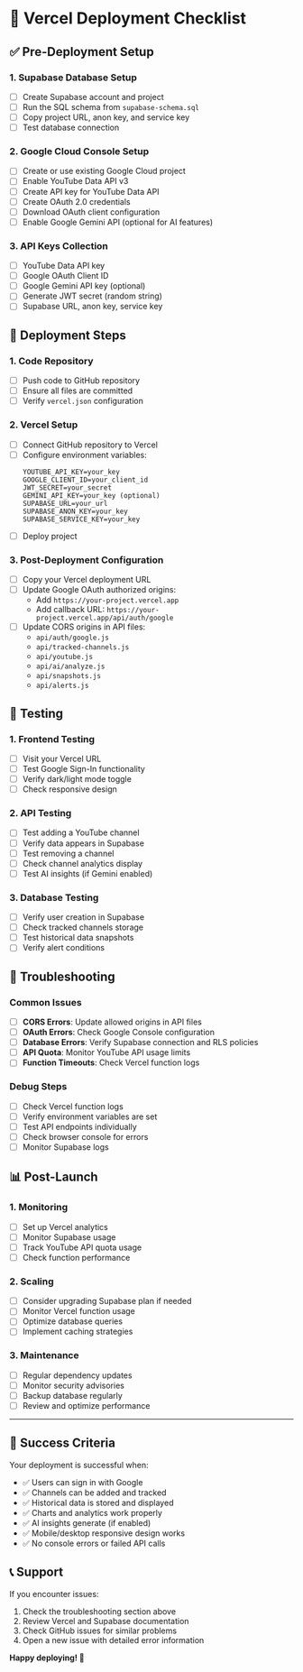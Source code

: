 # 🚀 Vercel Deployment Checklist

## ✅ Pre-Deployment Setup

### 1. Supabase Database Setup
- [ ] Create Supabase account and project
- [ ] Run the SQL schema from `supabase-schema.sql`
- [ ] Copy project URL, anon key, and service key
- [ ] Test database connection

### 2. Google Cloud Console Setup
- [ ] Create or use existing Google Cloud project
- [ ] Enable YouTube Data API v3
- [ ] Create API key for YouTube Data API
- [ ] Create OAuth 2.0 credentials
- [ ] Download OAuth client configuration
- [ ] Enable Google Gemini API (optional for AI features)

### 3. API Keys Collection
- [ ] YouTube Data API key
- [ ] Google OAuth Client ID
- [ ] Google Gemini API key (optional)
- [ ] Generate JWT secret (random string)
- [ ] Supabase URL, anon key, service key

## 🔧 Deployment Steps

### 1. Code Repository
- [ ] Push code to GitHub repository
- [ ] Ensure all files are committed
- [ ] Verify `vercel.json` configuration

### 2. Vercel Setup
- [ ] Connect GitHub repository to Vercel
- [ ] Configure environment variables:
  ```
  YOUTUBE_API_KEY=your_key
  GOOGLE_CLIENT_ID=your_client_id
  JWT_SECRET=your_secret
  GEMINI_API_KEY=your_key (optional)
  SUPABASE_URL=your_url
  SUPABASE_ANON_KEY=your_key
  SUPABASE_SERVICE_KEY=your_key
  ```
- [ ] Deploy project

### 3. Post-Deployment Configuration
- [ ] Copy your Vercel deployment URL
- [ ] Update Google OAuth authorized origins:
  - Add `https://your-project.vercel.app`
  - Add callback URL: `https://your-project.vercel.app/api/auth/google`
- [ ] Update CORS origins in API files:
  - `api/auth/google.js`
  - `api/tracked-channels.js`
  - `api/youtube.js`
  - `api/ai/analyze.js`
  - `api/snapshots.js`
  - `api/alerts.js`

## 🧪 Testing

### 1. Frontend Testing
- [ ] Visit your Vercel URL
- [ ] Test Google Sign-In functionality
- [ ] Verify dark/light mode toggle
- [ ] Check responsive design

### 2. API Testing
- [ ] Test adding a YouTube channel
- [ ] Verify data appears in Supabase
- [ ] Test removing a channel
- [ ] Check channel analytics display
- [ ] Test AI insights (if Gemini enabled)

### 3. Database Testing
- [ ] Verify user creation in Supabase
- [ ] Check tracked channels storage
- [ ] Test historical data snapshots
- [ ] Verify alert conditions

## 🐛 Troubleshooting

### Common Issues
- [ ] **CORS Errors**: Update allowed origins in API files
- [ ] **OAuth Errors**: Check Google Console configuration
- [ ] **Database Errors**: Verify Supabase connection and RLS policies
- [ ] **API Quota**: Monitor YouTube API usage limits
- [ ] **Function Timeouts**: Check Vercel function logs

### Debug Steps
- [ ] Check Vercel function logs
- [ ] Verify environment variables are set
- [ ] Test API endpoints individually
- [ ] Check browser console for errors
- [ ] Monitor Supabase logs

## 📊 Post-Launch

### 1. Monitoring
- [ ] Set up Vercel analytics
- [ ] Monitor Supabase usage
- [ ] Track YouTube API quota usage
- [ ] Check function performance

### 2. Scaling
- [ ] Consider upgrading Supabase plan if needed
- [ ] Monitor Vercel function usage
- [ ] Optimize database queries
- [ ] Implement caching strategies

### 3. Maintenance
- [ ] Regular dependency updates
- [ ] Monitor security advisories
- [ ] Backup database regularly
- [ ] Review and optimize performance

---

## 🎉 Success Criteria

Your deployment is successful when:
- ✅ Users can sign in with Google
- ✅ Channels can be added and tracked
- ✅ Historical data is stored and displayed
- ✅ Charts and analytics work properly
- ✅ AI insights generate (if enabled)
- ✅ Mobile/desktop responsive design works
- ✅ No console errors or failed API calls

## 📞 Support

If you encounter issues:
1. Check the troubleshooting section above
2. Review Vercel and Supabase documentation
3. Check GitHub issues for similar problems
4. Open a new issue with detailed error information

**Happy deploying! 🚀**
